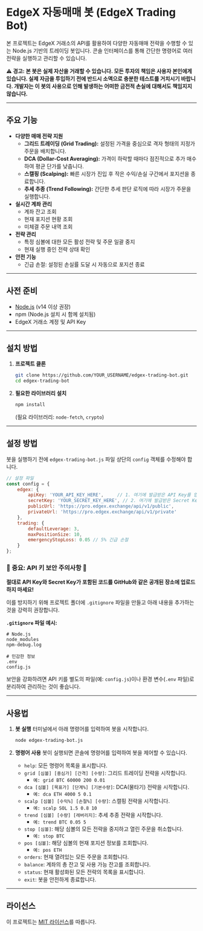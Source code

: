 # EdgeX 자동매매 봇 (EdgeX Trading Bot)

본 프로젝트는 EdgeX 거래소의 API를 활용하여 다양한 자동매매 전략을 수행할 수 있는 Node.js 기반의 트레이딩 봇입니다. 콘솔 인터페이스를 통해 간단한 명령어로 여러 전략을 실행하고 관리할 수 있습니다.

**⚠️ 경고: 본 봇은 실제 자산을 거래할 수 있습니다. 모든 투자의 책임은 사용자 본인에게 있습니다. 실제 자금을 투입하기 전에 반드시 소액으로 충분한 테스트를 거치시기 바랍니다. 개발자는 이 봇의 사용으로 인해 발생하는 어떠한 금전적 손실에 대해서도 책임지지 않습니다.**

---

## 주요 기능

-   **다양한 매매 전략 지원**
    -   **그리드 트레이딩 (Grid Trading):** 설정된 가격을 중심으로 격자 형태의 지정가 주문을 배치합니다.
    -   **DCA (Dollar-Cost Averaging):** 가격이 하락할 때마다 점진적으로 추가 매수하여 평균 단가를 낮춥니다.
    -   **스캘핑 (Scalping):** 빠른 시장가 진입 후 작은 수익/손실 구간에서 포지션을 종료합니다.
    -   **추세 추종 (Trend Following):** 간단한 추세 판단 로직에 따라 시장가 주문을 실행합니다.
-   **실시간 계좌 관리**
    -   계좌 잔고 조회
    -   현재 포지션 현황 조회
    -   미체결 주문 내역 조회
-   **전략 관리**
    -   특정 심볼에 대한 모든 활성 전략 및 주문 일괄 중지
    -   현재 실행 중인 전략 상태 확인
-   **안전 기능**
    -   긴급 손절: 설정된 손실률 도달 시 자동으로 포지션 종료

---

## 사전 준비

-   [Node.js](https://nodejs.org/) (v14 이상 권장)
-   npm (Node.js 설치 시 함께 설치됨)
-   EdgeX 거래소 계정 및 API Key

---

## 설치 방법

1.  **프로젝트 클론**
    ```bash
    git clone https://github.com/YOUR_USERNAME/edgex-trading-bot.git
    cd edgex-trading-bot
    ```

2.  **필요한 라이브러리 설치**
    ```bash
    npm install
    ```
    (필요 라이브러리: `node-fetch`, `crypto`)

---

## 설정 방법

봇을 실행하기 전에 `edgex-trading-bot.js` 파일 상단의 `config` 객체를 수정해야 합니다.

```javascript
// 설정 파일
const config = {
    edgex: {
        apiKey: 'YOUR_API_KEY_HERE',     // 1. 여기에 발급받은 API Key를 입력하세요.
        secretKey: 'YOUR_SECRET_KEY_HERE', // 2. 여기에 발급받은 Secret Key를 입력하세요.
        publicUrl: 'https://pro.edgex.exchange/api/v1/public',
        privateUrl: 'https://pro.edgex.exchange/api/v1/private'
    },
    trading: {
        defaultLeverage: 3,
        maxPositionSize: 10,
        emergencyStopLoss: 0.05 // 5% 긴급 손절
    }
};
```

### **🚨 중요: API 키 보안 주의사항 🚨**

**절대로 API Key와 Secret Key가 포함된 코드를 GitHub와 같은 공개된 장소에 업로드하지 마세요!**

이를 방지하기 위해 프로젝트 폴더에 `.gitignore` 파일을 만들고 아래 내용을 추가하는 것을 강력히 권장합니다.

**`.gitignore` 파일 예시:**
```
# Node.js
node_modules
npm-debug.log

# 민감한 정보
.env
config.js
```

보안을 강화하려면 API 키를 별도의 파일(예: `config.js`)이나 환경 변수(`.env` 파일)로 분리하여 관리하는 것이 좋습니다.

---

## 사용법

1.  **봇 실행**
    터미널에서 아래 명령어를 입력하여 봇을 시작합니다.
    ```bash
    node edgex-trading-bot.js
    ```

2.  **명령어 사용**
    봇이 실행되면 콘솔에 명령어를 입력하여 봇을 제어할 수 있습니다.

    -   `help`: 모든 명령어 목록을 표시합니다.
    -   `grid [심볼] [중심가] [간격] [수량]`: 그리드 트레이딩 전략을 시작합니다.
        -   `예: grid BTC 60000 200 0.01`
    -   `dca [심볼] [목표가] [단계%] [기본수량]`: DCA(물타기) 전략을 시작합니다.
        -   `예: dca ETH 4000 5 0.1`
    -   `scalp [심볼] [수익%] [손절%] [수량]`: 스캘핑 전략을 시작합니다.
        -   `예: scalp SOL 1.5 0.8 10`
    -   `trend [심볼] [수량] [레버리지]`: 추세 추종 전략을 시작합니다.
        -   `예: trend BTC 0.05 5`
    -   `stop [심볼]`: 해당 심볼의 모든 전략을 중지하고 열린 주문을 취소합니다.
        -   `예: stop BTC`
    -   `pos [심볼]`: 해당 심볼의 현재 포지션 정보를 조회합니다.
        -   `예: pos ETH`
    -   `orders`: 현재 열려있는 모든 주문을 조회합니다.
    -   `balance`: 계좌의 총 잔고 및 사용 가능 잔고를 조회합니다.
    -   `status`: 현재 활성화된 모든 전략의 목록을 표시합니다.
    -   `exit`: 봇을 안전하게 종료합니다.

---

## 라이선스

이 프로젝트는 [MIT 라이선스](LICENSE)를 따릅니다.
